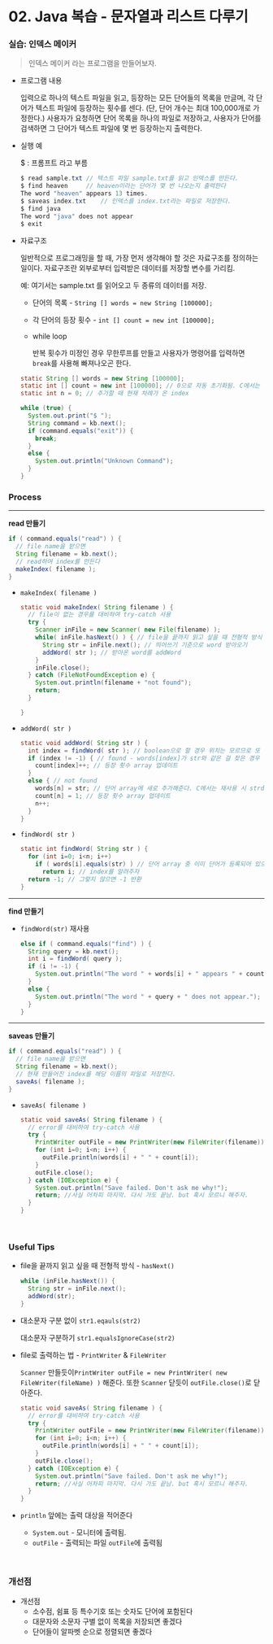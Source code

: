 # 02. Java 복습 - 문자열과 리스트 다루기

### 실습: 인덱스 메이커

> 인덱스 메이커 라는 프로그램을 만들어보자.

- 프로그램 내용

  입력으로 하나의 텍스트 파일을 읽고, 등장하는 모든 단어들의 목록을 만글며, 각 단어가 텍스트 파일에 등장하는 횟수를 센다. (단, 단어 개수는 최대 100,000개로 가정한다.) 
  사용자가 요청하면 단어 목록을 하나의 파일로 저장하고, 사용자가 단어를 검색하면 그 단어가 텍스트 파일에 몇 번 등장하는지 출력한다.

- 실행 예

  $ : 프롬프트 라고 부름

  ```java
  $ read sample.txt	// 텍스트 파일 sample.txt를 읽고 인덱스를 만든다.
  $ find heaven		// heaven이라는 단어가 몇 번 나오는지 출력한다
  The word "heaven" appears 13 times.
  $ saveas index.txt	// 인덱스를 index.txt라는 파일로 저장한다.
  $ find java
  The word "java" does not appear
  $ exit
  ```

- 자료구조

  일반적으로 프로그래밍을 할 때, 가장 먼저 생각해야 할 것은 자료구조를 정의하는 일이다. 자료구조란 외부로부터 입력받은 데이터를 저장할 변수를 가리킴.

  예: 여기서는 sample.txt 를 읽어오고 두 종류의 데이터를 저장.

  - 단어의 목록 - `String [] words = new String [100000];`

  - 각 단어의 등장 횟수 - `int [] count = new int [100000];`

  - while loop

    반복 횟수가 미정인 경우 무한루프를 만들고 사용자가 명령어를 입력하면 `break`를 사용해 빠져나오곤 한다.

  ```java
  static String [] words = new String [100000];
  static int [] count = new int [100000]; // 0으로 자동 초기화됨. C에서는 해줘야 함. 
  static int n = 0; // 추가할 때 현재 차례가 온 index

  while (true) {
    System.out.print("$ ");
    String command = kb.next();
    if (command.equals("exit")) {
      break;
    }
    else {
      System.out.println("Unknown Command");
    }
  }
  ```




### Process

---

**read 만들기**

```java
if ( command.equals("read") ) {
  // file name을 받으면 
  String filename = kb.next();
  // read하여 index를 만든다 
  makeIndex( filename );
}
```

- `makeIndex( filename )`

  ```java
  static void makeIndex( String filename ) {
    // file이 없는 경우를 대비하여 try-catch 사용 
    try {
      Scanner inFile = new Scanner( new File(filename) );
      while( inFile.hasNext() ) { // file을 끝까지 읽고 싶을 때 전형적 방식
        String str = inFile.next(); // 띄어쓰기 기준으로 word 받아오기
        addWord( str ); // 받아온 word를 addWord
      }
      inFile.close();
    } catch (FileNotFoundException e) {
      System.out.println(filename + "not found");
      return;
    }

  }
  ```

- `addWord( str )`

  ```java
  static void addWord( String str ) {
    int index = findWord( str ); // boolean으로 할 경우 위치는 모르므로 또 찾아야 함
    if (index != -1) { // found - words[index]가 str와 같은 걸 찾은 경우
      count[index]++; // 등장 횟수 array 업데이트
    }
    else { // not found
      words[n] = str; // 단어 array에 새로 추가해준다. C에서는 재사용 시 strdup() 해줘야 함. 
      count[n] = 1; // 등장 횟수 array 업데이트
      n++;
    }
  }
  ```

- `findWord( str )`

  ```java
  static int findWord( String str ) {
    for (int i=0; i<n; i++)
      if ( words[i].equals(str) ) // 단어 array 중 이미 단어가 등록되어 있으면
        return i; // index를 알려주자
    return -1; // 그렇지 않으면 -1 반환
  }
  ```

---

**find 만들기**

- `findWord(str)` 재사용

  ```java
  else if ( command.equals("find") ) {
    String query = kb.next();
    int i = findWord( query );
    if (i != -1) {
      System.out.println("The word " + words[i] + " appears " + count[i] + " times.");
    }
    else {
      System.out.println("The word " + query + " does not appear.");
    }
  }
  ```

---

**saveas 만들기**

```java
if ( command.equals("read") ) {
  // file name을 받으면 
  String filename = kb.next();
  // 현재 만들어진 index를 해당 이름의 파일로 저장한다. 
  saveAs( filename );
}
```

- `saveAs( filename )`

  ```java
  static void saveAs( String filename ) {
    // error를 대비하여 try-catch 사용 
    try {
      PrintWriter outFile = new PrintWriter(new FileWriter(filename));
      for (int i=0; i<n; i++) {
        outFile.println(words[i] + " " + count[i]);
      }
      outFile.close();
    } catch (IOException e) {
      System.out.println("Save failed. Don't ask me why!");
      return; //사실 어차피 마지막. 다시 가도 끝남. but 혹시 모르니 해주자.
    }
  }
  ```

  ​



### Useful Tips

- file을 끝까지 읽고 싶을 때 전형적 방식 - `hasNext()`

  ```java
  while (inFile.hasNext()) {
    String str = inFile.next();
    addWord(str);
  }
  ```

- 대소문자 구분 없이 `str1.eqauls(str2)` 

  대소문자 구분하기 `str1.equalsIgnoreCase(str2)`

- file로 출력하는 법 - `PrintWriter` & `FileWriter`

  `Scanner` 만들듯이`PrintWriter outFile = new PrintWriter( new FileWriter(fileName) )` 해준다. 또한 `Scanner` 닫듯이 `outFile.close()`로 닫아준다.

  ```java
  static void saveAs( String filename ) {
    // error를 대비하여 try-catch 사용 
    try {
      PrintWriter outFile = new PrintWriter(new FileWriter(filename));
      for (int i=0; i<n; i++) {
        outFile.println(words[i] + " " + count[i]);
      }
      outFile.close();
    } catch (IOException e) {
      System.out.println("Save failed. Don't ask me why!");
      return; //사실 어차피 마지막. 다시 가도 끝남. but 혹시 모르니 해주자.
    }
  }
  ```

- `println` 앞에는 출력 대상을 적어준다

  - `System.out` - 모니터에 출력됨.
  - `outFile` - 출력되는 파일 `outFile`에 출력됨

<br>



### 개선점

- 개선점
  - 소수점, 쉼표 등 특수기호 또는 숫자도 단어에 포함된다
  - 대문자와 소문자 구별 없이 목록을 저장되면 좋겠다
  - 단어들이 알파벳 순으로 정렬되면 좋겠다

### 